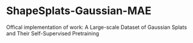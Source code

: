 # ShapeSplats-Gaussian-MAE
Offical implementation of work: A Large-scale Dataset of Gaussian Splats and Their Self-Supervised Pretraining
